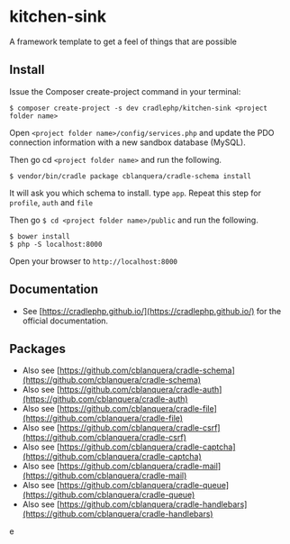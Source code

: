 # kitchen-sink
A framework template to get a feel of things that are possible

## Install

Issue the Composer create-project command in your terminal:

```
$ composer create-project -s dev cradlephp/kitchen-sink <project folder name>
```

Open `<project folder name>/config/services.php` and update the PDO connection
information with a new sandbox database (MySQL).

Then go cd `<project folder name>` and run the following.

```
$ vendor/bin/cradle package cblanquera/cradle-schema install
```

It will ask you which schema to install. type `app`.
Repeat this step for `profile`, `auth` and `file`

Then go `$ cd <project folder name>/public` and run the following.

```
$ bower install
$ php -S localhost:8000
```

Open your browser to `http://localhost:8000`

## Documentation

 - See [https://cradlephp.github.io/](https://cradlephp.github.io/) for the official documentation.

## Packages

 - Also see [https://github.com/cblanquera/cradle-schema](https://github.com/cblanquera/cradle-schema)
 - Also see [https://github.com/cblanquera/cradle-auth](https://github.com/cblanquera/cradle-auth)
 - Also see [https://github.com/cblanquera/cradle-file](https://github.com/cblanquera/cradle-file)
 - Also see [https://github.com/cblanquera/cradle-csrf](https://github.com/cblanquera/cradle-csrf)
 - Also see [https://github.com/cblanquera/cradle-captcha](https://github.com/cblanquera/cradle-captcha)
 - Also see [https://github.com/cblanquera/cradle-mail](https://github.com/cblanquera/cradle-mail)
 - Also see [https://github.com/cblanquera/cradle-queue](https://github.com/cblanquera/cradle-queue)
 - Also see [https://github.com/cblanquera/cradle-handlebars](https://github.com/cblanquera/cradle-handlebars)

e
